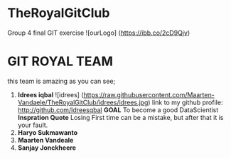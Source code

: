 # TheRoyalGitClub
Group 4 final GIT exercise
![ourLogo] (https://ibb.co/2cD9Qjv)
# GIT ROYAL TEAM 

this team is amazing as you can see;

1. **Idrees iqbal**  ![idrees] (https://raw.githubusercontent.com/Maarten-Vandaele/TheRoyalGitClub/idrees/idrees.jpg)
link to my github profile: http://github.com/Idreesqbal
**GOAL**
To become a good DataScientist
**Inspration Quote**
Losing First time can be a mistake, but after that it is your fault.
2. **Haryo Sukmawanto**
3. **Maarten Vandeale**
4. **Sanjay Jonckheere** 

